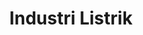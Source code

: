 ---
id: 56
title : Industri Listrik
linkurl: https://drive.google.com/drive/folders/1Qm9YKv5kBYqgjUg18W98N8Bnn2CtEvyj?usp=sharing
fitur : aspekpajak
createdTime : 31/07/2019
modifiedTime : 26/12/2019
topik: Versi Lengkap
img: listrik.png
---